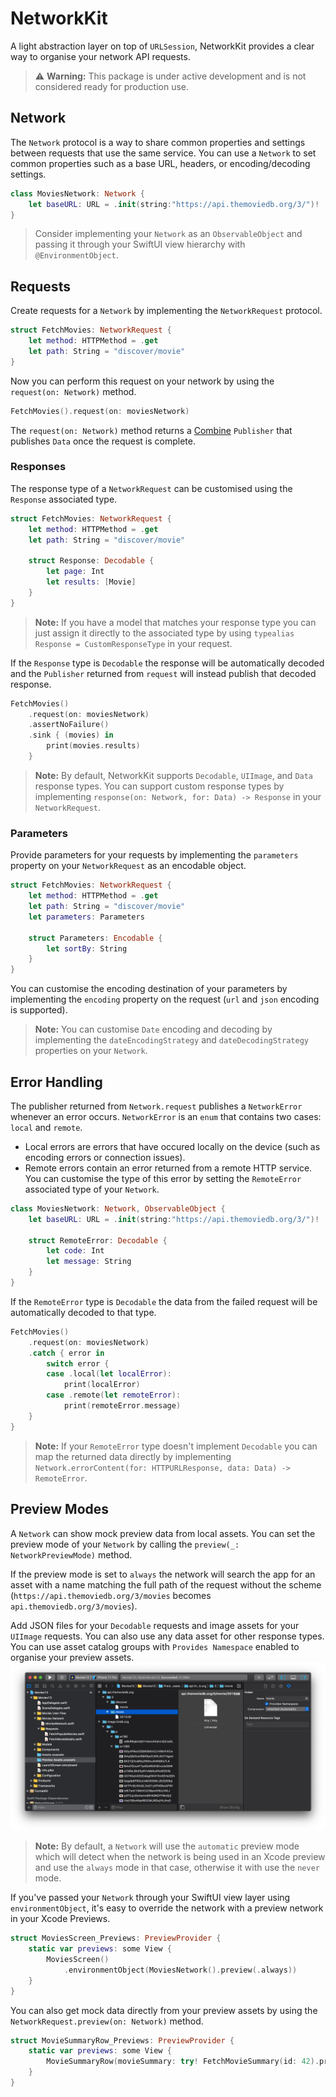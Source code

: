 # NetworkKit
A light abstraction layer on top of `URLSession`, NetworkKit provides a clear way to organise your network API requests.

> ⚠️ **Warning:** This package is under active development and is not considered ready for production use.

## Network
The `Network` protocol is a way to share common properties and settings between requests that use the same service. You can use a `Network` to set common properties such as a base URL, headers, or encoding/decoding settings.
```swift
class MoviesNetwork: Network {
    let baseURL: URL = .init(string:"https://api.themoviedb.org/3/")!
}
```
> Consider implementing your `Network` as an `ObservableObject` and passing it through your SwiftUI view hierarchy with `@EnvironmentObject`.

## Requests
Create requests for a `Network` by implementing the `NetworkRequest` protocol.
```swift
struct FetchMovies: NetworkRequest {
    let method: HTTPMethod = .get
    let path: String = "discover/movie"
}
```
Now you can perform this request on your network by using the `request(on: Network)` method.
```swift
FetchMovies().request(on: moviesNetwork)
```

The `request(on: Network)` method returns a [Combine](https://developer.apple.com/documentation/combine) `Publisher` that publishes  `Data` once the request is complete.

### Responses
The response type of a `NetworkRequest` can be customised using the `Response` associated type.
```swift
struct FetchMovies: NetworkRequest {
    let method: HTTPMethod = .get
    let path: String = "discover/movie"

    struct Response: Decodable {
        let page: Int
        let results: [Movie]
    }
}
```
> **Note:** If you have a model that matches your response type you can just assign it directly to the associated type by using `typealias Response = CustomResponseType` in your request.

If the `Response` type is `Decodable` the response will be automatically decoded and the `Publisher` returned from `request` will instead publish that decoded response.
```swift
FetchMovies()
    .request(on: moviesNetwork)
    .assertNoFailure()
    .sink { (movies) in
        print(movies.results)
    }
```
> **Note:**  By default, NetworkKit supports `Decodable`, `UIImage`, and `Data` response types. You can support custom response types by implementing `response(on: Network, for: Data) -> Response` in your `NetworkRequest`.

### Parameters
Provide parameters for your requests by implementing the `parameters` property on your `NetworkRequest` as an encodable object.
```swift
struct FetchMovies: NetworkRequest {
    let method: HTTPMethod = .get
    let path: String = "discover/movie"
    let parameters: Parameters

    struct Parameters: Encodable {
        let sortBy: String
    }
}
```
You can customise the encoding destination of your parameters by implementing the `encoding` property on the request (`url` and `json` encoding is supported).

> **Note:** You can customise `Date` encoding and decoding by implementing the `dateEncodingStrategy` and `dateDecodingStrategy` properties on your `Network`.

## Error Handling
The publisher returned from `Network.request` publishes a `NetworkError` whenever an error occurs. `NetworkError` is an `enum` that contains two cases: `local` and `remote`.
- Local errors are errors that have occured locally on the device (such as encoding errors or connection issues).
- Remote errors contain an error returned from a remote HTTP service. You can customise the type of this error by setting the `RemoteError` associated type of your `Network`.
```swift
class MoviesNetwork: Network, ObservableObject {
    let baseURL: URL = .init(string:"https://api.themoviedb.org/3/")!

    struct RemoteError: Decodable {
        let code: Int
        let message: String
    }
}
```
If the `RemoteError` type is `Decodable` the data from the failed request will be automatically decoded to that type.
```swift
FetchMovies()
    .request(on: moviesNetwork)
    .catch { error in
        switch error {
        case .local(let localError):
            print(localError)
        case .remote(let remoteError):
            print(remoteError.message)
    }
}
```
> **Note:** If your `RemoteError` type doesn't implement `Decodable` you can map the returned data directly by implementing `Network.errorContent(for: HTTPURLResponse, data: Data) -> RemoteError`.

## Preview Modes
A `Network` can show mock preview data from local assets. You can set the preview mode of your `Network` by calling the `preview(_: NetworkPreviewMode)` method.

If the preview mode is set to `always` the network will search the app for an asset with a name matching the full path of the request without the scheme (`https://api.themoviedb.org/3/movies` becomes `api.themoviedb.org/3/movies`).

Add JSON files for your `Decodable` requests and image assets for your `UIImage` requests. You can also use any data asset for other response types. You can use asset catalog groups with `Provides Namespace` enabled to organise your preview assets.
![Preview Assets Screenshot](PreviewAssetsScreenshot.png)

> **Note:** By default, a `Network` will use the `automatic` preview mode which will detect when the network is being used in an Xcode preview and use the `always` mode in that case, otherwise it with use the `never` mode.

If you've passed your `Network` through your SwiftUI view layer using `environmentObject`, it's easy to override the network with a preview network in your Xcode Previews.
```swift
struct MoviesScreen_Previews: PreviewProvider {
    static var previews: some View {
        MoviesScreen()
            .environmentObject(MoviesNetwork().preview(.always))
    }
}
```
You can also get mock data directly from your preview assets by using the `NetworkRequest.preview(on: Network)` method.
```swift
struct MovieSummaryRow_Previews: PreviewProvider {
    static var previews: some View {
        MovieSummaryRow(movieSummary: try! FetchMovieSummary(id: 42).preview(on: MoviesNetwork()))
    }
}
```
